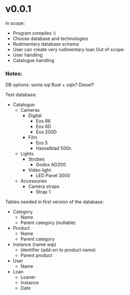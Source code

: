 # v0.0.1
In scope:
- Program compiles :)
- Choose database and technologies
- Rudimentary database schema
- User can create very rudimentary loan
Out of scope:
- User handling
- Catalogue handling

### Notes:
DB options: some sql
Rust + sqlx? Diesel?

Test database:
- Catalogue
	- Cameras
		- Digital
			- Eos R6
			- Eos 6D
			- Eos 200D
		- Film
			- Eos 5
			- Hasselblad 500c
	- Lights
		- Strobes
			- Godox AD200
		- Video light
			- LED Panel 3000
	- Accessories
		- Camera straps
			- Strap 1

Tables needed in first version of the database:
- Category
	- Name
	- Parent category (nullable)
- Product
	- Name
	- Parent category
- Instance (name wip)
	- Identifier (add-on to product name)
	- Parent product
- User
	- Name
- Loan
	- Loaner
	- Instance
	- Date
